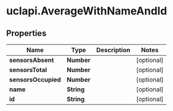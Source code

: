 # uclapi.AverageWithNameAndId

## Properties

Name | Type | Description | Notes
------------ | ------------- | ------------- | -------------
**sensorsAbsent** | **Number** |  | [optional] 
**sensorsTotal** | **Number** |  | [optional] 
**sensorsOccupied** | **Number** |  | [optional] 
**name** | **String** |  | [optional] 
**id** | **String** |  | [optional] 


